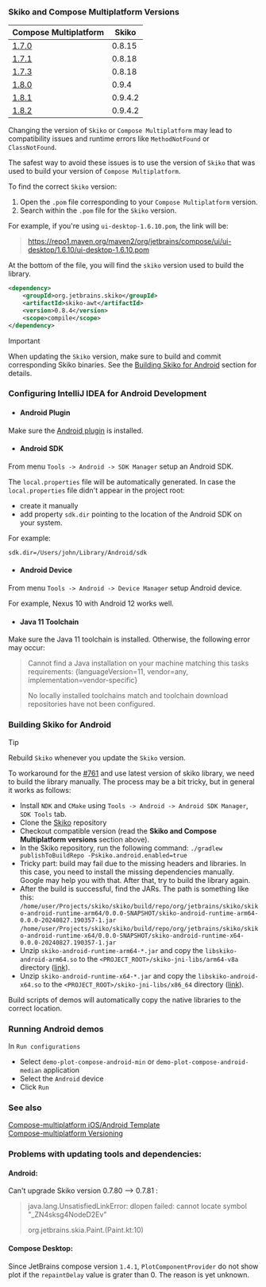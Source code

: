 ### Skiko and Compose Multiplatform Versions  

| Compose Multiplatform                                                                                  | Skiko  |
|--------------------------------------------------------------------------------------------------------|--------|
| [1.7.0](https://repo1.maven.org/maven2/org/jetbrains/compose/ui/ui-desktop/1.7.0/ui-desktop-1.7.0.pom) | 0.8.15 |
| [1.7.1](https://repo1.maven.org/maven2/org/jetbrains/compose/ui/ui-desktop/1.7.1/ui-desktop-1.7.1.pom) | 0.8.18 |
| [1.7.3](https://repo1.maven.org/maven2/org/jetbrains/compose/ui/ui-desktop/1.7.3/ui-desktop-1.7.3.pom) | 0.8.18 |
| [1.8.0](https://repo1.maven.org/maven2/org/jetbrains/compose/ui/ui-desktop/1.8.0/ui-desktop-1.8.0.pom) | 0.9.4  |
| [1.8.1](https://repo1.maven.org/maven2/org/jetbrains/compose/ui/ui-desktop/1.8.1/ui-desktop-1.8.1.pom) | 0.9.4.2 |
| [1.8.2](https://repo1.maven.org/maven2/org/jetbrains/compose/ui/ui-desktop/1.8.2/ui-desktop-1.8.2.pom) | 0.9.4.2 |


Changing the version of `Skiko` or `Compose Multiplatform` may lead to compatibility issues and runtime errors like `MethodNotFound` or `ClassNotFound`. 

The safest way to avoid these issues is to use the version of `Skiko` that was used to build your version of `Compose Multiplatform`. 

To find the correct `Skiko` version:

1. Open the `.pom` file corresponding to your `Compose Multiplatform` version.
2. Search within the `.pom` file for the `Skiko` version.

For example, if you're using `ui-desktop-1.6.10.pom`, the link will be: 
>https://repo1.maven.org/maven2/org/jetbrains/compose/ui/ui-desktop/1.6.10/ui-desktop-1.6.10.pom  

At the bottom of the file, you will find the `skiko` version used to build the library.  
```xml
<dependency>
    <groupId>org.jetbrains.skiko</groupId>
    <artifactId>skiko-awt</artifactId>
    <version>0.8.4</version>
    <scope>compile</scope>
</dependency>
```

> [!IMPORTANT]
> 
> When updating the `Skiko` version, make sure to build and commit corresponding Skiko binaries.
> See the [Building Skiko for Android](#building-skiko-for-android) section for details.


### Configuring IntelliJ IDEA for Android Development

- #### Android Plugin

Make sure the [Android plugin](https://plugins.jetbrains.com/plugin/22989-android) is installed.

- #### Android SDK

From menu `Tools -> Android -> SDK Manager` setup an Android SDK.

The `local.properties` file will be automatically generated.
In case the `local.properties` file didn't appear in the project root:
- create it manually
- add property `sdk.dir` pointing to the location of the Android SDK on your system.

For example:
```
sdk.dir=/Users/john/Library/Android/sdk
```

- #### Android Device

From menu `Tools -> Android -> Device Manager` setup Android device.

For example, Nexus 10 with Android 12 works well.

- #### Java 11 Toolchain

Make sure the Java 11 toolchain is installed. Otherwise, the following error may occur:
>Cannot find a Java installation on your machine matching this tasks requirements: {languageVersion=11, vendor=any, implementation=vendor-specific}
> 
>No locally installed toolchains match and toolchain download repositories have not been configured.

<a id="building-skiko-for-android"></a>
### Building Skiko for Android 

> [!TIP]
> 
> Rebuild `Skiko` whenever you update the `Skiko` version.


To workaround for the [#761](https://github.com/JetBrains/skiko/issues/761) and use latest version of skiko library, we need to build the library manually. The process may be a bit tricky, but in general it works as follows:
- Install `NDK` and `CMake` using `Tools -> Android -> Android SDK Manager`, `SDK Tools` tab.
- Clone the [Skiko](git@github.com:JetBrains/skiko.git) repository
- Checkout compatible version (read the **Skiko and Compose Multiplatform versions** section above). 
- In the Skiko repository, run the following command: ```./gradlew publishToBuildRepo -Pskiko.android.enabled=true```
- Tricky part: build may fail due to the missing headers and libraries. In this case, you need to install the missing dependencies manually. Google may help you with that. After that, try to build the library again.
- After the build is successful, find the JARs. The path is something like this:    
 `/home/user/Projects/skiko/skiko/build/repo/org/jetbrains/skiko/skiko-android-runtime-arm64/0.0.0-SNAPSHOT/skiko-android-runtime-arm64-0.0.0-20240827.190357-1.jar`  
 `/home/user/Projects/skiko/skiko/build/repo/org/jetbrains/skiko/skiko-android-runtime-x64/0.0.0-SNAPSHOT/skiko-android-runtime-x64-0.0.0-20240827.190357-1.jar`
- Unzip `skiko-android-runtime-arm64-*.jar` and copy the `libskiko-android-arm64.so` to the `<PROJECT_ROOT>/skiko-jni-libs/arm64-v8a` directory ([link](https://github.com/JetBrains/lets-plot-skia/tree/main/jniLibs/arm64-v8a)).
- Unzip `skiko-android-runtime-x64-*.jar` and copy the `libskiko-android-x64.so` to the `<PROJECT_ROOT>/skiko-jni-libs/x86_64` directory ([link](https://github.com/JetBrains/lets-plot-skia/tree/main/skiko-jni-libs/x86_64)).

Build scripts of demos will automatically copy the native libraries to the correct location.


### Running Android demos

In `Run configurations`
- Select `demo-plot-compose-android-min` or `demo-plot-compose-android-median` application
- Select the `Android` device
- Click `Run`

### See also

[Compose-multiplatform iOS/Android Template](https://github.com/JetBrains/compose-multiplatform-ios-android-template)  
[Compose-multiplatform Versioning](https://github.com/JetBrains/compose-multiplatform/blob/master/VERSIONING.md)

### Problems with updating tools and dependencies:

#### Android:

Can't upgrade Skiko version 0.7.80 --> 0.7.81 :

> java.lang.UnsatisfiedLinkError: dlopen failed: cannot locate symbol "_ZN4sksg4NodeD2Ev"
>
> org.jetbrains.skia.Paint.<clinit>(Paint.kt:10)

#### Compose Desktop:
Since JetBrains compose version `1.4.1`, `PlotComponentProvider` do not show plot if the `repaintDelay` value is grater than 0.
The reason is yet unknown.
                                      

